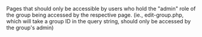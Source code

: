 Pages that should only be accessible by users who hold the "admin" role of the group being accessed by the respective page. (ie., edit-group.php, which will take a group ID in the query string, should only be accessed by the group's admin)
